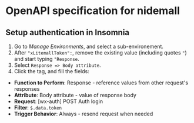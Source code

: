 # OpenAPI specification for nidemall

## Setup authentication in Insomnia

1. Go to *Manage Environments*, and select a sub-environement.
2. After `"xLitemallToken":`, remove the existing value (including quotes `"`) and start typing `"Response`.
3. Select `Response => Body attribute`.
4. Click the tag, and fill the fields:
  - **Function to Perform**: Response - reference values from other request's responses
  - **Attribute**: Body attribute - value of response body
  - **Request**: [wx-auth] POST Auth login
  - **Filter**: `$.data.token`
  - **Trigger Behavior**: Always - resend request when needed
